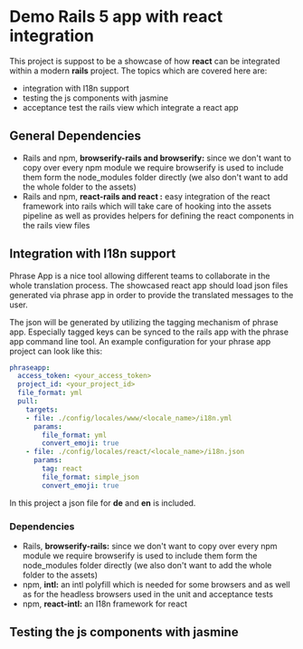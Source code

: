 # Demo Rails 5 app with react integration

This project is suppost to be a showcase of how **react** can be integrated within a modern **rails** project. The topics which are covered here are:

 * integration with I18n support
 * testing the js components with jasmine
 * acceptance test the rails view which integrate a react app

## General Dependencies

 * Rails and npm, **browserify-rails and browserify:** since we don't want to copy over every npm module we require browserify is used to include them form the node_modules folder directly (we also don't want to add the whole folder to the assets)
 * Rails and npm, **react-rails and react :** easy integration of the react framework into rails which will take care of hooking into the assets pipeline as well as provides helpers for defining the react components in the rails view files
 
## Integration with I18n support

Phrase App is a nice tool allowing different teams to collaborate in the whole translation process. The showcased react app should load json files generated via phrase app in order to provide the translated messages to the user. 

The json will be generated by utilizing the tagging mechanism of phrase app. Especially tagged keys can be synced to the rails app with the phrase app command line tool. An example configuration for your phrase app project can look like this: 

```.phraseapp.yml
phraseapp:
  access_token: <your_access_token>
  project_id: <your_project_id>
  file_format: yml
  pull:
    targets:
    - file: ./config/locales/www/<locale_name>/i18n.yml
      params:
        file_format: yml
        convert_emoji: true
    - file: ./config/locales/react/<locale_name>/i18n.json
      params:
        tag: react
        file_format: simple_json
        convert_emoji: true
```

In this project a json file for **de** and **en** is included.

### Dependencies

 * Rails, **browserify-rails:** since we don't want to copy over every npm module we require browserify is used to include them form the node_modules folder directly (we also don't want to add the whole folder to the assets)
 * npm, **intl:** an intl polyfill which is needed for some browsers and as well as for the headless browsers used in the unit and acceptance tests
 * npm, **react-intl:** an I18n framework for react 

## Testing the js components with jasmine




